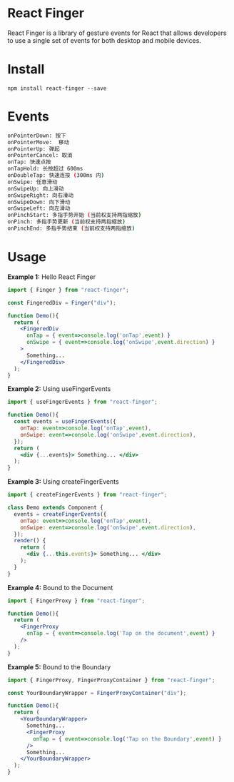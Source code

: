 # React Finger

React Finger is a library of gesture events for React that allows developers to use a single set of events for both desktop and mobile devices.

# Install

```
npm install react-finger --save
```

# Events

```bash
onPointerDown: 按下
onPointerMove:  移动
onPointerUp: 弹起
onPointerCancel: 取消
onTap: 快速点按 
onTapHold: 长按超过 600ms  
onDoubleTap: 快速连按 (300ms 内)  
onSwipe: 任意滑动
onSwipeUp: 向上滑动 
onSwipeRight: 向右滑动 
onSwipeDown: 向下滑动  
onSwipeLeft: 向左滑动
onPinchStart: 多指手势开始 (当前权支持两指缩放) 
onPinch: 多指手势更新 (当前权支持两指缩放) 
onPinchEnd: 多指手势结束 (当前权支持两指缩放) 
```

# Usage

**Example 1:** Hello React Finger

```jsx
import { Finger } from "react-finger";

const FingeredDiv = Finger("div");

function Demo(){
  return (
    <FingeredDiv 
      onTap = { event=>console.log('onTap',event) }
      onSwipe = { event=>console.log('onSwipe',event.direction) }
    > 
      Something...
    </FingeredDiv>
  );
}
```

**Example 2:** Using useFingerEvents

```jsx
import { useFingerEvents } from "react-finger";

function Demo(){
  const events = useFingerEvents({
    onTap: event=>console.log('onTap',event),
    onSwipe: event=>console.log('onSwipe',event.direction),
  });
  return (
    <div {...events}> Something... </div>
  );
}
```

**Example 3:** Using createFingerEvents

```jsx
import { createFingerEvents } from "react-finger";

class Demo extends Component {
  events = createFingerEvents({
    onTap: event=>console.log('onTap',event),
    onSwipe: event=>console.log('onSwipe',event.direction),
  });
  render() {
    return (
      <div {...this.events}> Something... </div>
    );
  }
}
```

**Example 4:** Bound to the Document

```jsx
import { FingerProxy } from "react-finger";

function Demo(){
  return (
    <FingerProxy 
      onTap = { event=>console.log('Tap on the document',event) }
    />
  );
}
```

**Example 5:** Bound to the Boundary

```jsx
import { FingerProxy, FingerProxyContainer } from "react-finger";

const YourBoundaryWrapper = FingerProxyContainer("div");

function Demo(){
  return (
    <YourBoundaryWrapper>
      Something...
      <FingerProxy 
        onTap = { event=>console.log('Tap on the Boundary',event) }
      />
      Something...
    </YourBoundaryWrapper>
  );
}
```
